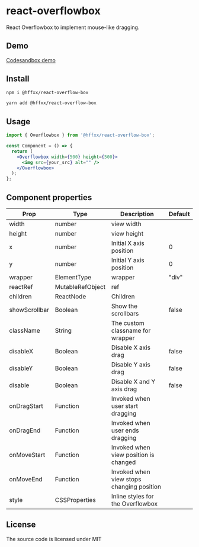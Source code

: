 # react-overflowbox

React Overflowbox to implement mouse-like dragging.

## Demo

[Codesandbox demo](https://codesandbox.io/s/react-overflowbox-o3put1?file=/src/App.js/)

## Install

```bash
npm i @hffxx/react-overflow-box
```

```bash
yarn add @hffxx/react-overflow-box
```

## Usage

```jsx
import { Overflowbox } from '@hffxx/react-overflow-box';

const Component = () => {
  return (
    <Overflowbox width={500} height={500}>
      <img src={your_src} alt="" />
    </Overflowbox>
  );
};
```

## Component properties

| Prop          | Type             | Description                               | Default |
| ------------- | ---------------- | ----------------------------------------- | ------- |
| width         | number           | view width                                |         |
| height        | number           | view height                               |         |
| x             | number           | Initial X axis position                   | 0       |
| y             | number           | Initial Y axis position                   | 0       |
| wrapper       | ElementType      | wrapper                                   | "div"   |
| reactRef      | MutableRefObject | ref                                       |         |
| children      | ReactNode        | Children                                  |         |
| showScrollbar | Boolean          | Show the scrollbars                       | false   |
| className     | String           | The custom classname for wrapper          |         |
| disableX      | Boolean          | Disable X axis drag                       | false   |
| disableY      | Boolean          | Disable Y axis drag                       | false   |
| disable       | Boolean          | Disable X and Y axis drag                 | false   |
| onDragStart   | Function         | Invoked when user start dragging          |         |
| onDragEnd     | Function         | Invoked when user ends dragging           |         |
| onMoveStart   | Function         | Invoked when view position is changed     |         |
| onMoveEnd     | Function         | Invoked when view stops changing position |         |
| style         | CSSProperties    | Inline styles for the Overflowbox         |         |

## License

The source code is licensed under MIT
